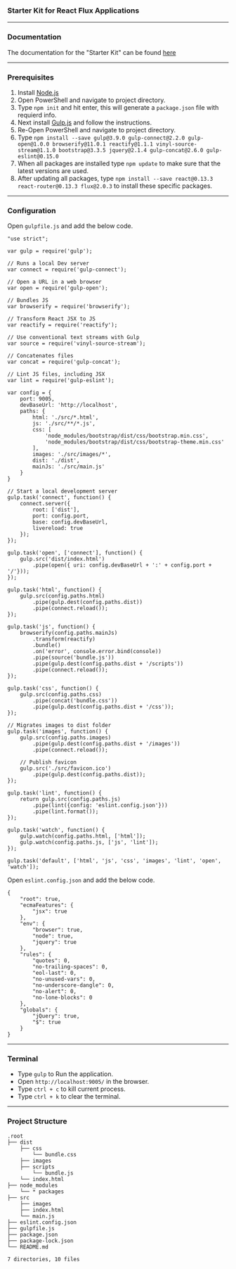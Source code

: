 ### Starter Kit for React Flux Applications

---

### Documentation
The documentation for the "Starter Kit" can be found [here](https://docs.senseidev.com/dokumentation/javascript-library/react-flux-1/react-flux)

---

### Prerequisites
1. Install [Node.js](https://nodejs.org/en/ "Node.js")
2. Open PowerShell and navigate to project directory.
3. Type `npm init` and hit enter, this will generate a `package.json` file with requierd info.
4. Next install [Gulp.js](https://gulpjs.com/ "Gulp.js") and follow the instructions.
5. Re-Open PowerShell and navigate to project directory.
6. Type `npm install --save gulp@3.9.0 gulp-connect@2.2.0 gulp-open@1.0.0 browserify@11.0.1 reactify@1.1.1 vinyl-source-stream@1.1.0 bootstrap@3.3.5 jquery@2.1.4 gulp-concat@2.6.0 gulp-eslint@0.15.0`
7. When all packages are installed type `npm update` to make sure that the latest versions are used.
8. After updating all packages, type `npm install --save react@0.13.3 react-router@0.13.3 flux@2.0.3` to install these specific packages.

---

### Configuration
Open `gulpfile.js` and add the below code.
    
	"use strict";

	var gulp = require('gulp');

	// Runs a local Dev server
	var connect = require('gulp-connect'); 

	// Open a URL in a web browser
	var open = require('gulp-open');

	// Bundles JS
	var browserify = require('browserify');

	// Transform React JSX to JS
	var reactify = require('reactify');

	// Use conventional text streams with Gulp
	var source = require('vinyl-source-stream');

	// Concatenates files
	var concat = require('gulp-concat');

	// Lint JS files, including JSX
	var lint = require('gulp-eslint');

	var config = {
		port: 9005,
		devBaseUrl: 'http://localhost',
		paths: {
			html: './src/*.html',
			js: './src/**/*.js',
			css: [
      			'node_modules/bootstrap/dist/css/bootstrap.min.css',
      			'node_modules/bootstrap/dist/css/bootstrap-theme.min.css'
    		],
			images: './src/images/*',
			dist: './dist',
			mainJs: './src/main.js'
		}
	}

	// Start a local development server
	gulp.task('connect', function() {
		connect.server({
			root: ['dist'],
			port: config.port,
			base: config.devBaseUrl,
			livereload: true
		});
	});

	gulp.task('open', ['connect'], function() {
		gulp.src('dist/index.html')
			.pipe(open({ uri: config.devBaseUrl + ':' + config.port + '/'}));
	});

	gulp.task('html', function() {
		gulp.src(config.paths.html)
			.pipe(gulp.dest(config.paths.dist))
			.pipe(connect.reload());
	});

	gulp.task('js', function() {
		browserify(config.paths.mainJs)
			.transform(reactify)
			.bundle()
			.on('error', console.error.bind(console))
			.pipe(source('bundle.js'))
			.pipe(gulp.dest(config.paths.dist + '/scripts'))
			.pipe(connect.reload());
	});

	gulp.task('css', function() {
		gulp.src(config.paths.css)
			.pipe(concat('bundle.css'))
			.pipe(gulp.dest(config.paths.dist + '/css'));
	});

	// Migrates images to dist folder
	gulp.task('images', function() {
		gulp.src(config.paths.images)
			.pipe(gulp.dest(config.paths.dist + '/images'))
			.pipe(connect.reload());

		// Publish favicon
		gulp.src('./src/favicon.ico')
			.pipe(gulp.dest(config.paths.dist));
	});

	gulp.task('lint', function() {
		return gulp.src(config.paths.js)
			.pipe(lint({config: 'eslint.config.json'}))
			.pipe(lint.format());
	});

	gulp.task('watch', function() {
		gulp.watch(config.paths.html, ['html']);
		gulp.watch(config.paths.js, ['js', 'lint']);
	});

	gulp.task('default', ['html', 'js', 'css', 'images', 'lint', 'open', 'watch']);

Open `eslint.config.json` and add the below code.

	{
    	"root": true,
    	"ecmaFeatures": {
      		"jsx": true
    	},
    	"env": {
      		"browser": true,
      		"node": true,
      		"jquery": true
    	},
    	"rules": {
      		"quotes": 0,
      		"no-trailing-spaces": 0,
      		"eol-last": 0,
      		"no-unused-vars": 0,
      		"no-underscore-dangle": 0,
      		"no-alert": 0,
      		"no-lone-blocks": 0
    	},
    	"globals": {
      		"jQuery": true,
      		"$": true
    	}
	}

---

### Terminal
* Type `gulp` to Run the application.
* Open `http://localhost:9005/` in the browser.
* Type `ctrl + c` to kill current process.
* Type `ctrl + k` to clear the terminal.

---

### Project Structure
	.root
	├── dist
		├── css
			└── bundle.css
		├── images
		├── scripts
			└── bundle.js
		└── index.html
	├── node_modules
		└── * packages
	├── src
		├── images
		├── index.html
		└── main.js
	├── eslint.config.json
	├── gulpfile.js
	├── package.json
	├── package-lock.json
	└── README.md
	
	7 directories, 10 files